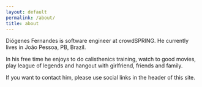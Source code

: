 ```yaml
---
layout: default
permalink: /about/
title: about
---
```


Diógenes Fernandes is software engineer at crowdSPRING. He currently lives in João Pessoa, PB, Brazil.

In his free time he enjoys to do calisthenics training, watch to good movies, play league of legends and hangout with girlfriend, friends and family.

If you want to contact him, please use social links in the header of this site.